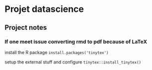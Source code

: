 # Projet datascience

## Project notes

### If one meet issue converting rmd to pdf because of LaTeX

install the R package
`install.packages('tinytex')`

setup the external stuff and configure
`tinytex::install_tinytex()`